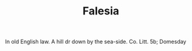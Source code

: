 ---
title: Falesia
letter: F
permalink: "/definitions/bld-falesia.html"
body: In old English law. A hill dr down by the sea-side. Co. Litt. 5b; Domesday
published_at: '2018-07-07'
source: Black's Law Dictionary 2nd Ed (1910)
layout: post
---